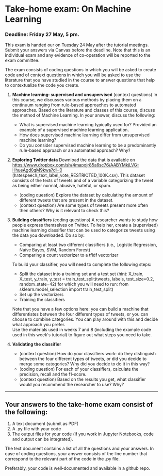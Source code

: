 # Take-home exam: On Machine Learning
### Deadline: Friday 27 May, 5 pm.

This exam is handed our on Tuesday 24 May after the tutorial meetings. Submit your answers via Canvas before the 
deadline. Note that this is an individual exam and any evidence of co-operation will be reported to the exam committee. 

The exam consists of coding questions in which you will be asked to create code and of context questions in which you 
will be asked to use the literature that you have studied in the course to answer questions that help to contextualize 
the code you create.

  1.  **Machine learning: supervised and unsupervised**
      (context questions) In this course, we discusses various methods by placing them on a continuum ranging from rule-based approaches to automated approaches. Based on the literature and classes of this course, discuss the method of Machine Learning. In your answer, discuss the following:
      - What is supervised machine learning typically used for? Provided an example of a supervised machine learning application.
      - How does supervised machine learning differ from unsupervised machine learning?
      - Do you consider supervised machine learning to be a predominantly rule-based approach or an automated approach? Why?

  2.  **Exploring Twitter data**
      Download the data that is available on https://www.dropbox.com/sh/4mapojr85a6sc76/AABYMkjLVG-HhueAgd0qM9kwa?dl=0 (hatespeech_text_label_vote_RESTRICTED_100K.csv). This dataset consists of the texts of tweets and of a variable categorizing the tweet as being either normal, abusive, hateful, or spam. 
      - (coding question) Explore the dataset by calculating the amount of different tweets that are present in the dataset. 
      - (context question) Are some types of tweets present more often then others? Why is it relevant to check this?
  
  3.  **Building classifiers**
      (coding questions) A researcher wants to study how people express themselves on Twitter. To help her, create a (supervised) machine learning classifier that can be used to categorize tweets using the data you downloaded. Do so by:
      - Comparing at least two different classifiers (i.e., Logistic Regression, Naïve Bayes, SVM, Random Forest) 
      - Comparing a count vectorizer to a tfidf vectorizer
      
      To build your classifier, you will need to complete the following steps:
      - Split the dataset into a training set and a test set (hint: X_train, X_test, y_train, y_test = train_test_split(tweets, labels, test_size=0.2, random_state=42) for which you will need to run: from sklearn.model_selection import train_test_split)
      - Set up the vectorizers
      - Training the classifiers
    
      Note that you have a few options here: you can build a machine that differentiates between the four different types of tweets, or you can choose to combine categories. You can play around with this and decide what approach you prefer.  
      Use the materials used in weeks 7 and 8 (including the example code used in this week's tutorial) to figure out what steps you need to take. 
      
                                               
  4.  **Validating the classifier**
      - (context question) How do your classifiers work: do they distinguish between the four different types of tweets, or did you decide to merge some categories? Why did you decide to do it in this way? 
      - (coding question) For each of your classifiers, calculate the precision, recall and the f1-score.
      - (context question) Based on the results you get, what classifier would you recommend the researcher to use? Why?
    

---

## Your answers to the take-home exam consist of the following:

  1. A text document (submit as PDF) 
  2. A .py file with your code 
  3. The output files for your code (if you work in Jupyter Notebooks, code and output can be integrated). 

The text document contains a list of all the questions and your answers. In case of coding questions, your answer consists of the line number that correspond to the relevant part of the code in the .py file.

Preferably, your code is well-documented and available in a github repo.


